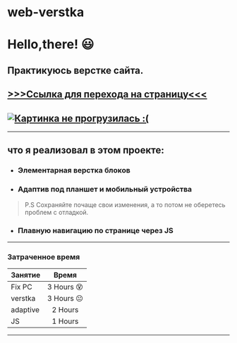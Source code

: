 # web-verstka

# Hello,there! :smiley:
## Практикуюсь верстке сайта.
## [>>>Ссылка для перехода на страницу<<<](https://georgfe.github.io/web-verstka/)
## [![Картинка не прогрузилась :(](2022-08-15_22-17-02.jpg)](https://georgfe.github.io/web-verstka/)

--- 
## что я реализовал в этом проекте:
* ### Элементарная верстка блоков
* ### Адаптив под планшет и мобильный устройства
>P.S Сохраняйте почаще свои изменения, а то потом не оберетесь проблем с отладкой.
* ### Плавную навигацию по странице через __JS__
---
### Затраченное время
Занятие | Время
:-------|:------:
Fix PC  |3 Hours :dizzy_face:
verstka |3 Hours :neutral_face:
adaptive|2 Hours
JS      |1 Hours
---



